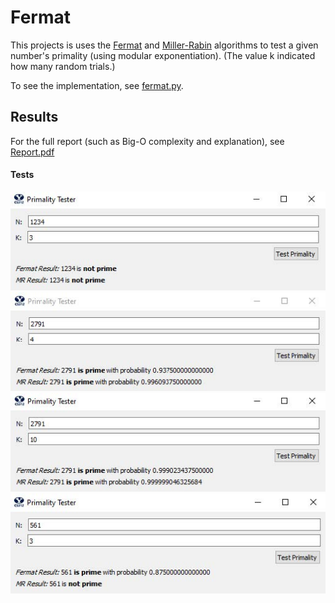 # Fermat

This projects is uses the [Fermat](https://en.wikipedia.org/wiki/Fermat_primality_test) and [Miller-Rabin](https://en.wikipedia.org/wiki/Miller%E2%80%93Rabin_primality_test) algorithms to test a given number's primality (using modular exponentiation).
(The value k indicated how many random trials.)

To see the implementation, see [fermat.py](fermat.py).

## Results

For the full report (such as Big-O complexity and explanation), see [Report.pdf](Fermat%20-%20Report.pdf)

#### Tests
![](images/1.jpg)
![](images/2.jpg)
![](images/3.jpg)
![](images/4.jpg)
